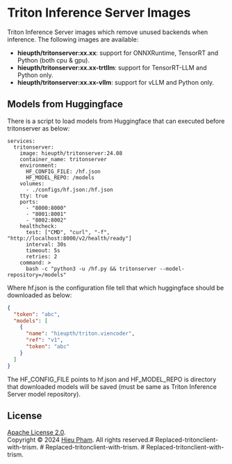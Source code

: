 # Triton Inference Server Images
Triton Inference Server images which remove unused backends when inference. The following images are available:
* **hieupth/tritonserver:xx.xx**: support for ONNXRuntime, TensorRT and Python (both cpu & gpu).
* **hieupth/tritonserver:xx.xx-trtllm**: support for TensorRT-LLM and Python only.
* **hieupth/tritonserver:xx.xx-vllm**: support for vLLM and Python only.

## Models from Huggingface
There is a script to load models from Huggingface that can executed before tritonserver as below:
```docker-compose
services:
  tritonserver:
    image: hieupth/tritonserver:24.08
    container_name: tritonserver
    environment:
      HF_CONFIG_FILE: /hf.json
      HF_MODEL_REPO: /models
    volumes:
      - ./configs/hf.json:/hf.json
    tty: true
    ports:
      - "8000:8000"
      - "8001:8001"
      - "8002:8002"
    healthcheck:
      test: ["CMD", "curl", "-f", "http://localhost:8000/v2/health/ready"]
      interval: 30s
      timeout: 5s
      retries: 2
    command: >
      bash -c "python3 -u /hf.py && tritonserver --model-repository=/models"
```
Where hf.json is the configuration file tell that which huggingface should be downloaded as below:
```json
{
  "token": "abc",
  "models": [
    {
      "name": "hieupth/triton.viencoder",
      "ref": "v1",
      "token": "abc"
    }
  ]
}
```
The HF_CONFIG_FILE points to hf.json and HF_MODEL_REPO is directory that downloaded models will be saved (must be same as Triton Inference Server model repository).

## License
[Apache License 2.0](LICENSE).<br>
Copyright &copy; 2024 [Hieu Pham](https://github.com/hieupth). All rights reserved.#   R e p l a c e d - t r i t o n c l i e n t - w i t h - t r i s m .  
 #   R e p l a c e d - t r i t o n c l i e n t - w i t h - t r i s m .  
 #   R e p l a c e d - t r i t o n c l i e n t - w i t h - t r i s m .  
 